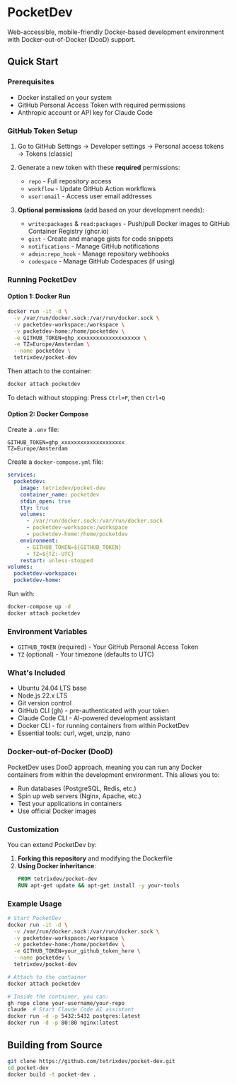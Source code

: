 # PocketDev

Web-accessible, mobile-friendly Docker-based development environment with Docker-out-of-Docker (DooD) support.

## Quick Start

### Prerequisites

- Docker installed on your system
- GitHub Personal Access Token with required permissions
- Anthropic account or API key for Claude Code

### GitHub Token Setup

1. Go to GitHub Settings → Developer settings → Personal access tokens → Tokens (classic)
2. Generate a new token with these **required** permissions:
   - `repo` - Full repository access
   - `workflow` - Update GitHub Action workflows
   - `user:email` - Access user email addresses

3. **Optional permissions** (add based on your development needs):
   - `write:packages` & `read:packages` - Push/pull Docker images to GitHub Container Registry (ghcr.io)
   - `gist` - Create and manage gists for code snippets
   - `notifications` - Manage GitHub notifications
   - `admin:repo_hook` - Manage repository webhooks
   - `codespace` - Manage GitHub Codespaces (if using)

### Running PocketDev

#### Option 1: Docker Run

```bash
docker run -it -d \
  -v /var/run/docker.sock:/var/run/docker.sock \
  -v pocketdev-workspace:/workspace \
  -v pocketdev-home:/home/pocketdev \
  -e GITHUB_TOKEN=ghp_xxxxxxxxxxxxxxxxxxxx \
  -e TZ=Europe/Amsterdam \
  --name pocketdev \
  tetrixdev/pocket-dev
```

Then attach to the container:
```bash
docker attach pocketdev
```

To detach without stopping: Press `Ctrl+P`, then `Ctrl+Q`

#### Option 2: Docker Compose

Create a `.env` file:
```env
GITHUB_TOKEN=ghp_xxxxxxxxxxxxxxxxxxxx
TZ=Europe/Amsterdam
```

Create a `docker-compose.yml` file:
```yaml
services:
  pocketdev:
    image: tetrixdev/pocket-dev
    container_name: pocketdev
    stdin_open: true
    tty: true
    volumes:
      - /var/run/docker.sock:/var/run/docker.sock
      - pocketdev-workspace:/workspace
      - pocketdev-home:/home/pocketdev
    environment:
      - GITHUB_TOKEN=${GITHUB_TOKEN}
      - TZ=${TZ:-UTC}
    restart: unless-stopped
volumes:
  pocketdev-workspace:
  pocketdev-home:
```

Run with:
```bash
docker-compose up -d
docker attach pocketdev
```

### Environment Variables

- `GITHUB_TOKEN` (required) - Your GitHub Personal Access Token
- `TZ` (optional) - Your timezone (defaults to UTC)

### What's Included

- Ubuntu 24.04 LTS base
- Node.js 22.x LTS
- Git version control
- GitHub CLI (gh) - pre-authenticated with your token
- Claude Code CLI - AI-powered development assistant
- Docker CLI - for running containers from within PocketDev
- Essential tools: curl, wget, unzip, nano

### Docker-out-of-Docker (DooD)

PocketDev uses DooD approach, meaning you can run any Docker containers from within the development environment. This allows you to:

- Run databases (PostgreSQL, Redis, etc.)
- Spin up web servers (Nginx, Apache, etc.)
- Test your applications in containers
- Use official Docker images

### Customization

You can extend PocketDev by:

1. **Forking this repository** and modifying the Dockerfile
2. **Using Docker inheritance**:
   ```dockerfile
   FROM tetrixdev/pocket-dev
   RUN apt-get update && apt-get install -y your-tools
   ```

### Example Usage

```bash
# Start PocketDev
docker run -it -d \
  -v /var/run/docker.sock:/var/run/docker.sock \
  -v pocketdev-workspace:/workspace \
  -v pocketdev-home:/home/pocketdev \
  -e GITHUB_TOKEN=your_github_token_here \
  --name pocketdev \
  tetrixdev/pocket-dev

# Attach to the container
docker attach pocketdev

# Inside the container, you can:
gh repo clone your-username/your-repo
claude  # Start Claude Code AI assistant
docker run -d -p 5432:5432 postgres:latest
docker run -d -p 80:80 nginx:latest
```

## Building from Source

```bash
git clone https://github.com/tetrixdev/pocket-dev.git
cd pocket-dev
docker build -t pocket-dev .
```